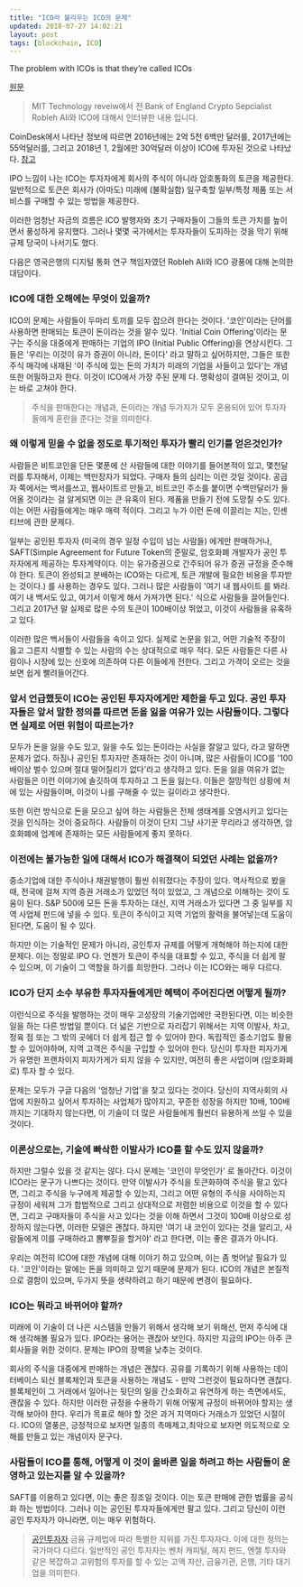 ```yaml
---
title: "ICO라 불리우는 ICO의 문제"
updated: 2018-07-27 14:02:21
layout: post
tags: [blockchain, ICO]
---
```


The problem with ICOs is that they’re called ICOs

[원문](https://www.technologyreview.com/s/610764/2019/)

> MIT Technology reveiw에서 전 Bank of England Crypto Sepcialist Robleh Ali와 ICO에 대해서 인터뷰한 내용 입니다.

CoinDesk에서 나타난 정보에 따르면 2016년에는 2억 5천 6백만 달러를, 2017년에는 55억달러를, 그리고 2018년 1, 2월에만 30억달러 이상이 ICO에 투자된 것으로 나타났다. [참고](https://www.coindesk.com/ico-tracker/)

IPO 느낌이 나는 ICO는 투자자에게 회사의 주식이 아니라 암호통화의 토큰을 제공한다. 일반적으로 토큰은 회사가 (아마도) 미래에 (불확실함) 일구축할 일부/특정 제품 또는 서비스를 구매할 수 있는 방법을 제공한다.

이러한 엄청난 자금의 흐름은 ICO 발행자와 초기 구매자들이 그들의 토큰 가치를 높이면서 풍성하게 유지했다. 그러나 몇몇 국가에서는 투자자들이 도피하는 것을 막기 위해 규제 당국이 나서기도 했다.

다음은 영국은행의 디지털 통화 연구 책임자였던 Robleh Ali와 ICO 광풍에 대해 논의한 대담이다.

### ICO에 대한 오해에는 무엇이 있을까?

ICO의 문제는 사람들이 두마리 토끼를 모두 잡으려 한다는 것이다. '코인'이라는 단어를 사용하면 판매되는 토큰이 돈이라는 것을 알수 있다. 'Initial Coin Offering'이라는 문구는 주식을 대중에게 판매하는 기업의 IPO (Initial Public Offering)을 연상시킨다. 그들은 '우리는 이것이 유가 증권이 아니라, 돈이다' 라고 말하고 싶어하지만, 그들은 또한 주식 매각에 내재된 '이 주식에 있는 돈의 가치가 미래의 기업을 사들이고 있다'는 개념 또한 어필하고자 한다. 이것이 ICO에서 가장 주된 문제 다. 명확성이 결여된 것이고, 이는 바로 고쳐야 한다. 

> 주식을 판매한다는 개념과, 돈이라는 개념 두가지가 모두 혼용되어 있어 투자자들에게 혼란을 준다는 것을 의미한다.

### 왜 이렇게 믿을 수 없을 정도로 투기적인 투자가 빨리 인기를 얻은것인가?

사람들은 비트코인을 단돈 몇푼에 산 사람들에 대한 이야기를 들어본적이 있고, 몇천달러를 투자해서, 이제는 백만장자가 되었다. 구매자 들의 심리는 이런 것일 것이다. 공급자 쪽에서는 백서를쓰고, 웹사이트르 만들고, 비트코인 주소를 붙이면 수백만달러가 들어올 것이라는 걸 알게되면 이는 큰 유혹이 된다. 제품을 만들기 전에 도망칠 수도 있다. 이는 어떤 사람들에게는 매우 매력 적이다. 그리고 누가 이런 돈에 이끌리는 지는, 인센티브에 관한 문제다.

일부는 공인된 투자자 (미국의 경우 일정 수입이 넘는 사람들) 에게만 판매하거나, SAFT(Simple Agreement for Future Token의 준말로, 암호화폐 개발자가 공인 투자자에게 제공하는 투자계약이다. 이는 유가증권으로 간주되어 유가 증권 규정을 준수해야 한다. 토큰이 완성되고 분배하는 ICO와는 다르게, 토큰 개발에 필요한 비용을 투자받는 것이다.) 를 사용하는 경우도 있다. 그러나 많은 사람들이 '여기 내 웹사이트 를 봐라. 여기 내 백서도 있고, 여기서 이렇게 해서 가져가면 된다.' 식으로 사람들을 끌어들인다. 그리고 2017년 말 실제로 많은 수의 토큰이 100배이상 뛰었고, 이것이 사람들을 유혹하고 있다. 

이러한 많은 백서들이 사람들을 속이고 있다. 실제로 논문을 읽고, 어떤 기술적 주장이 옳고 그른지 식별할 수 있는 사람의 수는 상대적으로 매우 적다. 모든 사람들은 다른 사람이나 시장에 있는 신호에 의존하여 다른 이들에게 전한다. 그리고 가격이 오르는 것을 보면 쉽게 빨려들어간다.

### 앞서 언급했듯이 ICO는 공인된 투자자에게만 제한을 두고 있다. 공인 투자자들은 앞서 말한 정의를 따르면 돈을 잃을 여유가 있는 사람들이다. 그렇다면 실제로 어떤 위험이 따르는가?

모두가 돈을 잃을 수도 있고, 잃을 수도 있는 돈이라는 사실을 잘알고 있다, 라고 말하면 문제가 없다. 하짐나 공인된 투자자만 존재하는 것이 아니며, 많은 사람들이 ICO를 '100배이상 벌수 있으며 절대 떨어질리가 없다'라고 생각하고 있다. 돈을 잃을 여유가 없는 사람들은 이런 이야기에 솔깃하여 투자하고 그 돈을 잃는다. 이들은 절망적인 상황에 처에 있는 사람들이며, 이것이 나를 구해줄 수 있는 길이라고 생각한다.

또한 이런 방식으로 돈을 모으고 싶어 하는 사람들은 전체 생태계를 오염시키고 있다는 것을 인식하는 것이 중요하다. 사람들이 이것이 단지 그냥 사기꾼 무리라고 생각하면, 암호화폐에 업계에 존재하는 모든 사람들에게 좋지 못하다.

### 이전에는 불가능한 일에 대해서 ICO가 해결책이 되었던 사례는 없을까?

중소기업에 대한 주식이나 채권발행이 훨씬 쉬워졌다는 주장이 있다. 역사적으로 봤을때, 전국에 걸쳐 지역 증권 거래소가 있었던 적이 있었고, 그 개념으로 이해하는 것이 도움이 된다. S&P 500에 모든 돈을 투자하는 대신, 지역 거래소가 있다면  그 중 일부를 지역 사업체 펀드에 넣을 수 있다. 토큰이 주식이고 지역 기업의 활력을 불어넣는데 도움이 된다면, 도움이 될 수 있다.

하지만 이는 기술적인 문제가 아니라, 공인투자 규제를 어떻게 개혁해야 하는지에 대한 문제다. 이는 정말로 IPO 다. 언젠가 토큰이 주식을 대표할 수 있고, 주식을 더 쉽게 팔 수 있으며, 이 기술이 그 역할을 하기를 희망한다. 그러나 이는 ICO와는 매우 다르다.


### ICO가 단지 소수 부유한 투자자들에게만 혜택이 주어진다면 어떻게 될까?

이런식으로 주식을 발행하는 것이 매우 고성장의 기술기업에만 국한된다면, 이는 비슷한 일을 하는 다른 방법일 뿐이다. 더 넓은 기반으로 자리잡기 위해서는 지역 이발사, 차고, 정육 점 또는 그 밖의 곳에더 더 쉽게 접근 할 수 있어야 한다. 독립적인 중소기업도 활용할 수 있어야하며, 지역 고객은 주식을 구입할 수 있어야 한다. 당신이 투자한 피자가게가 유명한 프랜차이지 피자가게가 되지 않을 수 있지만, 여전히 좋은 사업이며 (암호화폐로) 투자 할 수 있다.

문제는 모두가 구글 다음의 '엄청난 기업'을 찾고 있다는 것이다. 당신이 지역사회의 사업에 지원하고 싶어서 투자하는 사업체가 많아지고, 꾸준한 성장을 하지만 10배, 100배까지는 기대하지 않는다면, 이 기술이 더 많은 사람들에게 훨씬더 유용하게 쓰일 수 있을 것이다. 


### 이론상으로는, 기술에 빠삭한 이발사가 ICO를 할 수도 있지 않을까?

하지만 그럴수 있을 것 같지는 않다. 다시 문제는 '코인이 무엇인가' 로 돌아간다. 이것이 ICO라는 문구가 나쁘다는 것이다. 만약 이발사가 주식을 토큰화하여 주식을 팔고 있다면, 그리고 주식을 누구에게 제공할 수 있는지, 그리고 어떤 유형의 주식을 사야하는지 규정이 세워져 그가 합법적으로 그리고 상대적으로 저렴한 비용으로 이것을 할 수 있다면, 그리고 구매자들이 주식을 사고 있다는 것을 이해 하면서 그것이 100배 이상으로 성장하지 않는다면, 이러한 모델은 괜찮다. 하지만 '여기 내 코인이 있다는 것을 알리고, 사람들에게 이를 구매하라고 뽐뿌질을 할거야' 라고 한다면, 이는 좋은 결과가 아니다.

우리는 여전히 ICO에 대한 개념에 대해 이야기 하고 있으며, 이는 좀 벗어날 필요가 있다. '코인'이라는 말에는 돈을 의미하고 있기 때문에 문제가 된다. ICO의 개념은 본질적으로 결함이 있으며, 두가지 뜻을 생략하려고 하기 때문에 변경이 필요하다.

### ICO는 뭐라고 바뀌어야 할까?

미래에 이 기술이 더 나은 시스템을 만들기 위해서 생각해 보기 위해선, 먼저 주식에 대해 생각해볼 필요가 있다. IPO라는 용어는 괜찮아 보인다. 하지만 지금의 IPO는 아주 큰 회사들을 위한 것이다. 문제는 IPO의 장벽을 낮추는 것이다.

회사의 주식을 대중에게 판매하는 개념은 괜찮다. 공유를 기록하기 위해 사용하는 데이터베이스 되신 블록체인과 토큰을 사용하는 개념도 - 만약 그런것이 필요하다면 괜찮다. 블록체인이 그 거래에서 일어나는 뒷단의 일을 간소화하고 유연하게 하는 측면에서도, 괜찮을 수 있다. 하지만 이러한 규정을 수용하기 위해 어떻게 규정이 바뀌어야 할지는 생각해 보아야 한다. 우리가 목표로 해야 할 것은 과거 지역마다 거래소가 있었던 시절이다. ICO의 열풍은, 긍정적으로 보자면 일종의 촉매제고,최악으로 보자면 의도적으로 오해를 만들고 있는 개념이자 문구다.

### 사람들이 ICO를 통해, 어떻게 이 것이 올바른 일을 하려고 하는 사람들이 운영하고 있는지를 알 수 있을까?

SAFT를 이용하고 있다면, 이는 좋은 징조일 것이다. 이는 토큰 판매에 관한 법률을 공식화 하는 방법이다. 그러나 이는 공인된 투자자들에게만 팔고 있다. 그리고 당신이 이런 공인 투자자가 아니라면, 이는 매우 위험하다.

> [공인투자자](https://en.wikipedia.org/wiki/Accredited_investor) 금융 규제법에 따라 특별한 지위를 가진 투자자다. 이에 대한 정의는 국가마다 다르다. 일반적인 공인 투자자는 벤처 캐피털, 헤지 펀드, 엔젤 투자와 같은 복잡하고 고위험의 투자를 할 수 있는 고액 자산, 금융기관, 은행, 기타 대기업을 의미한다.
